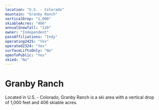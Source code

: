 ```yaml
---
location: "U.S. - Colorado"
mountain: "Granby Ranch"
verticalDrop: "1,000"
skiableAcres: "406"
annualSnowfall: "120"
owner: "Independent"
passAffiliations: "Indy"
operating2425: "Yes"
operated2324: "Yes"
surfaceLiftsOnly: "No"
openToPublic: "Yes"
skied: "No"
---
```


# Granby Ranch

Located in U.S. - Colorado, Granby Ranch is a ski area with a vertical drop of 1,000 feet and 406 skiable acres.